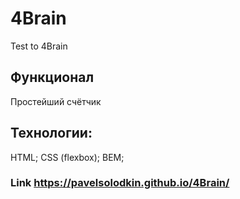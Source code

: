 # 4Brain
Test to 4Brain

## Функционал

Простейший счётчик

## Технологии:

HTML; CSS (flexbox); BEM; 

### Link https://pavelsolodkin.github.io/4Brain/
